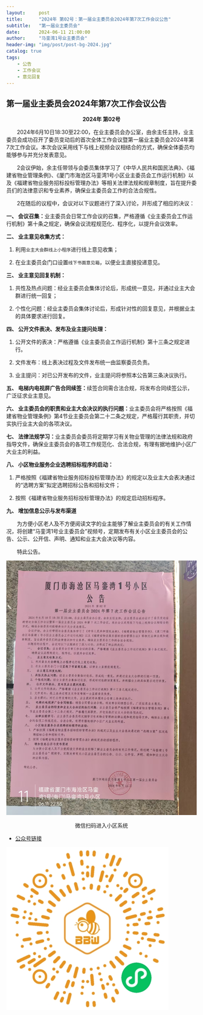```yaml
---
layout:     post
title:      "2024年 第02号：第一届业主委员会2024年第7次工作会议公告"
subtitle:   "第一届业主委员会"
date:       2024-06-11 21:00:00
author:     "马銮湾1号业主委员会"
header-img: "img/post/post-bg-2024.jpg"
catalog: true
tags:
    - 公告
    - 工作会议
    - 意见回复
---
```




## 第一届业主委员会2024年第7次工作会议公告

<center><strong>2024年 第02号</strong></center>

&emsp;&emsp;2024年6月10日18:30至22:00，在业主委员会办公室，由余主任主持，业主委员会成功召开了委员变动后的首次全体工作会议暨第一届业主委员会2024年第7次工作会议。本次会议采用线下与线上视频会议相结合的方式，确保全体委员均能够参与并充分发表意见。

&emsp;&emsp;2会议伊始，余主任带领与会委员集体学习了《中华人民共和国民法典》、《福建省物业管理条例》、《厦门市海沧区马銮湾1号小区业主委员会工作运行机制》以及《福建省物业服务招标投标管理办法》等相关法律法规和规章制度，旨在提升委员们的法律意识和专业素养，确保业主委员会工作的合法合规性。

&emsp;&emsp;2在随后的议程中，会议对以下议题进行了深入讨论，并形成了相应的决议：

<strong>一、	会议召集：</strong>业主委员会日常工作会议的召集，严格遵循《业主委员会工作运行机制》第十条之规定，确保会议流程规范化、程序化，以提升会议效率。

<strong>二、	业主意见收集方式：</strong>

1.	利用`业主大会群线上小程序`进行线上意见收集；

2.	在业主委员会门口设置`线下书面意见箱`，以便业主直接投递意见。

<strong>三、	业主意见回复机制：</strong>

1.	共性及热点问题：经业主委员会集体讨论后，形成统一意见，并通过业主大会群进行统一回复；

2.	个性化问题：经业主委员会集体讨论后，形成针对性的回复意见，并根据业主的具体要求进行回复。

<strong>四、	公开文件表决、发布及业主提问处理：</strong>

1.	公开文件的表决：严格遵循《业主委员会工作运行机制》第十三条之规定进行。

2.	文件发布：线上表决过程及文件发布统一由监察委员负责。

3.	业主提问：对已公开发布的文件，业主提问将参照本公告第三条决议执行。

<strong>五、	电梯内电视屏广告合同续签：</strong>续签合同需合法合规，将发布合同续签公示，广泛征求业主意见。

<strong>六、	业主委员会的职责和业主大会决议的执行问题：</strong>业主委员会将严格按照《福建省物业管理条例》第4节业主委员会第二十二条之规定，严格履行其职责，并切实执行业主大会的各项决议。

<strong>七、	法律法规学习：</strong>业主委员会委员将定期学习有关物业管理的法律法规和政府指导文件，确保业主委员会的各项工作规范化、合法合规，有理有据地维护小区广大业主的利益。

<strong>八、	小区物业服务企业选聘招标程序的启动：</strong>

1.	严格按照《福建省物业服务招标投标管理办法》的规定以及业主大会表决通过的“选聘方案”拟定选聘招标公告和招标文件；

2.	按照《福建省物业服务招标投标管理办法》的规定启动招标程序。

<strong>九、	增加信息公示与发布渠道</strong>

&emsp;&emsp;为方便小区老人及不方便阅读文字的业主能够了解业主委员会的有关工作情况，将创建“马銮湾1号业主委员会”视频号，定期发布有关小区业主委员会的公告、公示、公开信、声明、通知和业主大会决议等内容。


&emsp;&emsp;特此公告。


![](\img\in-post\2024-6-11-公告实景.jpg)

<center>微信扫码进入小区系统</center>

- [公众号链接](https://mp.weixin.qq.com/s/9vf-sW4SqFaf_q3GRN1UDg)

![](\img\in-post\蜂窝智家.jpg)
